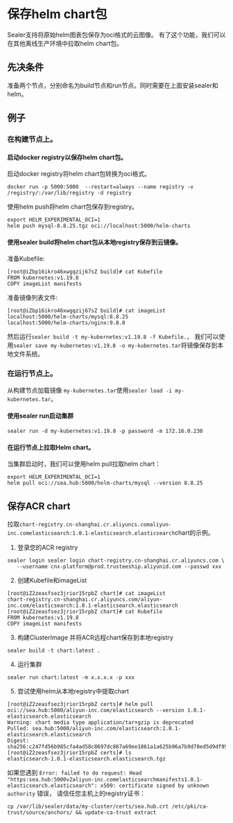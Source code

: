 # 保存helm chart包

Sealer支持将原始helm图表包保存为oci格式的云图像。
有了这个功能，我们可以在其他离线生产环境中拉取helm chart包。

## 先决条件

准备两个节点，分别命名为build节点和run节点。同时需要在上面安装sealer和helm。

## 例子

### 在构建节点上。

#### 启动docker registry以保存helm chart包。

启动docker registry将helm chart包转换为oci格式。

```shell
docker run -p 5000:5000  --restart=always --name registry -v /registry/:/var/lib/registry -d registry
```

使用helm push将helm chart包保存到registry。

```shell
export HELM_EXPERIMENTAL_OCI=1
helm push mysql-8.8.25.tgz oci://localhost:5000/helm-charts
```

#### 使用sealer build将helm chart包从本地registry保存到云镜像。

准备Kubefile:

```shell
[root@iZbp16ikro46xwgqzij67sZ build]# cat Kubefile
FROM kubernetes:v1.19.8
COPY imageList manifests
```

准备镜像列表文件:

```shell
[root@iZbp16ikro46xwgqzij67sZ build]# cat imageList
localhost:5000/helm-charts/mysql:8.8.25
localhost:5000/helm-charts/nginx:9.8.0
```

然后运行`sealer build -t my-kubernetes:v1.19.8 -f Kubefile.`，
我们可以使用`sealer save my-kubernetes:v1.19.8 -o my-kubernetes.tar`将镜像保存到本地文件系统。

### 在运行节点上。

从构建节点加载镜像 `my-kubernetes.tar`使用`sealer load -i my-kubernetes.tar`。

#### 使用sealer run启动集群

```shell
sealer run -d my-kubernetes:v1.19.8 -p password -m 172.16.0.230
```

#### 在运行节点上拉取Helm chart。

当集群启动时，我们可以使用helm pull拉取helm chart：

```shell
export HELM_EXPERIMENTAL_OCI=1
helm pull oci://sea.hub:5000/helm-charts/mysql --version 8.8.25
```

## 保存ACR chart

拉取`chart-registry.cn-shanghai.cr.aliyuncs.comaliyun-inc.comelasticsearch:1.0.1-elasticsearch.elasticsearch`chart的示例。

1. 登录您的ACR registry

```shell script
sealer login sealer login chart-registry.cn-shanghai.cr.aliyuncs.com \
   --username cnx-platform@prod.trusteeship.aliyunid.com --passwd xxx
```

2. 创建Kubefile和imageList

```shell script
[root@iZ2zeasfsez3jrior15rpbZ chart]# cat imageList
chart-registry.cn-shanghai.cr.aliyuncs.com/aliyun-inc.com/elasticsearch:1.0.1-elasticsearch.elasticsearch
[root@iZ2zeasfsez3jrior15rpbZ chart]# cat Kubefile
FROM kubernetes:v1.19.8
COPY imageList manifests
```

3. 构建ClusterImage 并将ACR远程chart保存到本地registry

```shell script
sealer build -t chart:latest .
```

4. 运行集群

```shell script
sealer run chart:latest -m x.x.x.x -p xxx
```

5. 尝试使用helm从本地registry中提取chart

```shell script
[root@iZ2zeasfsez3jrior15rpbZ certs]# helm pull oci://sea.hub:5000/aliyun-inc.com/elasticsearch --version 1.0.1-elasticsearch.elasticsearch
Warning: chart media type application/tar+gzip is deprecated
Pulled: sea.hub:5000/aliyun-inc.com/elasticsearch:1.0.1-elasticsearch.elasticsearch
Digest: sha256:c247fd56b985cfa4ad58c8697dc867a69ee1861a1a625b96a7b9d78ed5d9df95
[root@iZ2zeasfsez3jrior15rpbZ certs]# ls
elasticsearch-1.0.1-elasticsearch.elasticsearch.tgz
```

如果您遇到 `Error: failed to do request: Head "https:sea.hub:5000v2aliyun-inc.comelasticsearchmanifests1.0.1-elasticsearch.elasticsearch": x509: certificate signed by unknown authority` 错误，
请信任您主机上的registry证书：

```shell script
cp /var/lib/sealer/data/my-cluster/certs/sea.hub.crt /etc/pki/ca-trust/source/anchors/ && update-ca-trust extract
```